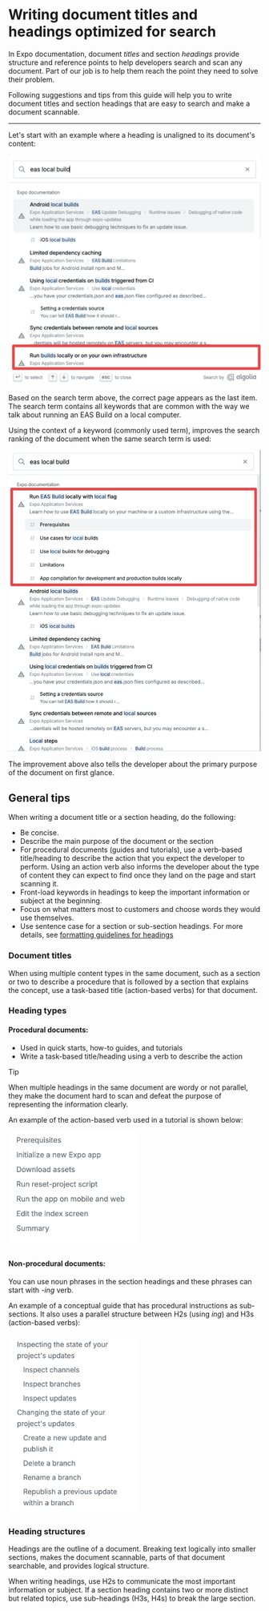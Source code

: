 # Writing document titles and headings optimized for search

In Expo documentation, document _titles_ and section _headings_ provide structure and reference points to help developers search and scan any document. Part of our job is to help them reach the point they need to solve their problem.

Following suggestions and tips from this guide will help you to write document titles and section headings that are easy to search and make a document scannable.

---

Let's start with an example where a heading is unaligned to its document's content:

[<img src="./assets/writing-guides/01-search-doc-example.png" width="540" />](./assets/writing-guides/01-search-doc-example.png)

Based on the search term above, the correct page appears as the last item. The search term contains all keywords that are common with the way we talk about running an EAS Build on a local computer.

Using the context of a keyword (commonly used term), improves the search ranking of the document when the same search term is used:

[<img src="./assets/writing-guides/02-improved-search-doc-example.png" width="540" />](./assets/writing-guides/02-improved-search-doc-example.png)

The improvement above also tells the developer about the primary purpose of the document on first glance.

## General tips

When writing a document title or a section heading, do the following:

- Be concise.
- Describe the main purpose of the document or the section
- For procedural documents (guides and tutorials), use a verb-based title/heading to describe the action that you expect the developer to perform. Using an action verb also informs the developer about the type of content they can expect to find once they land on the page and start scanning it.
- Front-load keywords in headings to keep the important information or subject at the beginning.
- Focus on what matters most to customers and choose words they would use themselves.
- Use sentence case for a section or sub-section headings. For more details, see [formatting guidelines for headings](./Expo%20Documentation%20Writing%20Style%20Guide.md#headings)

### Document titles

When using multiple content types in the same document, such as a section or two to describe a procedure that is followed by a section that explains the concept, use a task-based title (action-based verbs) for that document.

### Heading types

#### Procedural documents:

- Used in quick starts, how-to guides, and tutorials
- Write a task-based title/heading using a verb to describe the action

> [!TIP]
> When multiple headings in the same document are wordy or not parallel, they make the document hard to scan and defeat the purpose of representing the information clearly.

An example of the action-based verb used in a tutorial is shown below:

[<img src="./assets/writing-guides/03-procedure-example.png" width="260" />](./assets/writing-guides/03-procedure-example.png)

#### Non-procedural documents:

You can use noun phrases in the section headings and these phrases can start with _-ing_ verb.

An example of a conceptual guide that has procedural instructions as sub-sections. It also uses a parallel structure between H2s (using _ing_) and H3s (action-based verbs):

[<img src="./assets/writing-guides/04-non-procedural.png" width="260" />](./assets/writing-guides/04-non-procedural.png)

### Heading structures

Headings are the outline of a document. Breaking text logically into smaller sections, makes the document scannable, parts of that document searchable, and provides logical structure.

When writing headings, use H2s to communicate the most important information or subject. If a section heading contains two or more distinct but related topics, use sub-headings (H3s, H4s) to break the large section.
